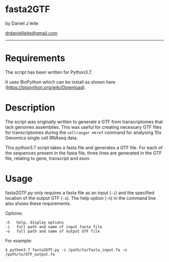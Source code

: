 # fasta2GTF

by Daniel J leite


drdanieljleite@gmail.com

_________________________________
Requirements
============
The script has been written for Python3.7. 

It uses BioPython which can be install as shown here (https://biopython.org/wiki/Download).

Description
===========
The script was originally written to generate a GTF from transcriptomes that lack genomes assemblies. This was useful for creating necessary GTF files for transcriptomes during the ```cellranger mkref``` command for analysing 10x Genomics single cell RNAseq data. 

This python3.7 script takes a fasta file and generates a GTF file. For each of the sequences present in the fasta file, three lines are generated in the GTF file, relating to gene, transcript and exon.


Usage
=====
fasta2GTF.py only requires a fasta file as an input (```-i```) and the specified location of the output GTF (```-o```). The help option (```-h```) in the command line also shows these requirements.

Options:
```
-h   help, display options
-i   full path and name of input fasta file
-o   full path and name of output GTF file
```

For example:

```
$ python3.7 fasta2GTF.py -i /path/to/fasta_input.fa -o /path/to/GTF_output.fa
```

